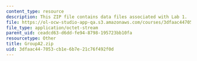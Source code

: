 ```yaml
---
content_type: resource
description: This ZIP file contains data files associated with Lab 1.
file: https://ol-ocw-studio-app-qa.s3.amazonaws.com/courses/3dfaac447053cb1e6b7e21c76f492f0d_groupA2.zip
file_type: application/octet-stream
parent_uid: ceadcd63-d6dd-fe94-8798-195723bb10fa
resourcetype: Other
title: GroupA2.zip
uid: 3dfaac44-7053-cb1e-6b7e-21c76f492f0d
---
```

